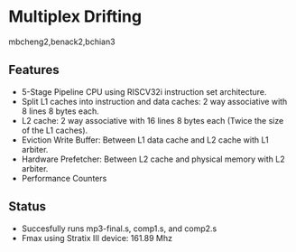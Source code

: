 # Multiplex Drifting
  mbcheng2,benack2,bchian3


## Features
- 5-Stage Pipeline CPU using RISCV32i instruction set architecture.
- Split L1 caches into instruction and data caches: 2 way associative with 8 lines 8 bytes each.
- L2 cache: 2 way associative with 16 lines 8 bytes each (Twice the size of the L1 caches).
- Eviction Write Buffer: Between L1 data cache and L2 cache with L1 arbiter.
- Hardware Prefetcher: Between L2 cache and physical memory with L2 arbiter.
- Performance Counters

## Status
- Succesfully runs mp3-final.s, comp1.s, and comp2.s
- Fmax using Stratix III device: 161.89 Mhz

